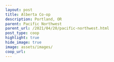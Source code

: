 ```yaml
---
layout: post
title: Alberta Co-op
description: Portland, OR
parent: Pacific Northwest
parent_url: /2021/04/20/pacific-northwest.html
post_type: coop
highlight: true
hide_image: true
image: assets/images/
coop_url:
---
```

